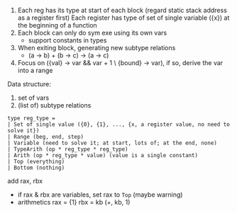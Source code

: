 1. Each reg has its type at start of each block
   (regard static stack address as a register first)
   Each register has type of set of single variable ({x}) at the beginning of a function
2. Each block can only do sym exe using its own vars
   * support constants in types
3. When exiting block, generating new subtype relations
   * (a -> b) + (b -> c) -> (a -> c)
4. Focus on ({val} -> var && var + 1 \ {bound} -> var), if so, derive the var into a range

Data structure:
1. set of vars
2. (list of) subtype relations

```
type reg_type =
| Set of single value ({0}, {1}, ..., {x, a register value, no need to solve it})
| Range (beg, end, step)
| Variable (need to solve it; at start, lots of; at the end, none)
| TypeArith (op * reg_type * reg_type)
| Arith (op * reg_type * value) (value is a single constant)
| Top (everything)
| Bottom (nothing)
```


add rax, rbx
* if rax & rbx are variables, set rax to `Top` (maybe warning)
* arithmetics
  rax = {1}
  rbx = kb
  (+, kb, 1)

